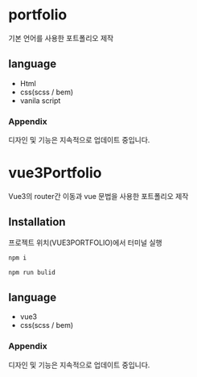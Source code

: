 # portfolio
 기본 언어를 사용한 포트폴리오 제작
 
## language
- Html
- css(scss / bem)
- vanila script

### Appendix
디자인 및 기능은 지속적으로 업데이트 중입니다.




# vue3Portfolio
 Vue3의 router간 이동과 vue 문법을 사용한 포트폴리오 제작 

## Installation
프로젝트 위치(VUE3PORTFOLIO)에서 터미널 실행

```bash
npm i

npm run bulid
```

 
## language
- vue3
- css(scss / bem)

### Appendix
디자인 및 기능은 지속적으로 업데이트 중입니다.
